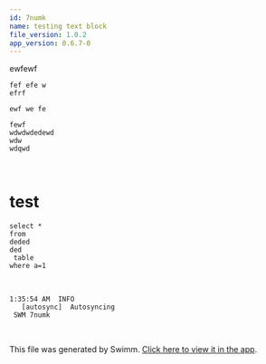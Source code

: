 ```yaml
---
id: 7numk
name: testing text block
file_version: 1.0.2
app_version: 0.6.7-0
---
```


ewfewf

```
fef efe w
efrf

ewf we fe 

fewf 
wdwdwdedewd
wdw 
wdqwd
```

<br/>

# test

```
select *
from
deded
ded
 table
where a=1
```

<br/>

```
1:35:54 AM  INFO
   [autosync]  Autosyncing
 SWM 7numk
```

<br/>

This file was generated by Swimm. [Click here to view it in the app](http://localhost:5001/repos/Z2l0aHViJTNBJTNBc3ItZXh0ZW5zaW9uJTNBJTNBZG91ZWs=/docs/7numk).
